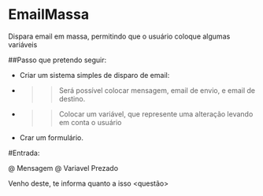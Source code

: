 # EmailMassa
Dispara email em massa, permitindo que o usuário coloque algumas variáveis


##Passo que pretendo seguir:

 * Criar um sistema simples de disparo de email:
  * >>Será possível colocar mensagem, email de envio, e email de destino.
  * >>Colocar um variável, que represente uma alteração levando em conta o usuário
 
 *  Crar um formulário. 

 #Entrada:
 
 @ Mensagem
 @ Variavel
Prezado <nome>
 
  Venho deste, te informa quanto a isso <questão>
 
